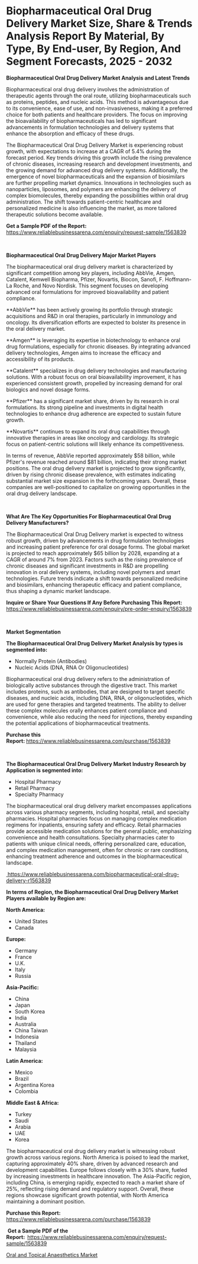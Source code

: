 <p><h1>Biopharmaceutical Oral Drug Delivery Market Size, Share & Trends Analysis Report By Material, By Type, By End-user, By Region, And Segment Forecasts, 2025 - 2032</h1></p><p><strong>Biopharmaceutical Oral Drug Delivery Market Analysis and Latest Trends</strong></p>
<p><p>Biopharmaceutical oral drug delivery involves the administration of therapeutic agents through the oral route, utilizing biopharmaceuticals such as proteins, peptides, and nucleic acids. This method is advantageous due to its convenience, ease of use, and non-invasiveness, making it a preferred choice for both patients and healthcare providers. The focus on improving the bioavailability of biopharmaceuticals has led to significant advancements in formulation technologies and delivery systems that enhance the absorption and efficacy of these drugs.</p><p>The Biopharmaceutical Oral Drug Delivery Market is experiencing robust growth, with expectations to increase at a CAGR of 5.4% during the forecast period. Key trends driving this growth include the rising prevalence of chronic diseases, increasing research and development investments, and the growing demand for advanced drug delivery systems. Additionally, the emergence of novel biopharmaceuticals and the expansion of biosimilars are further propelling market dynamics. Innovations in technologies such as nanoparticles, liposomes, and polymers are enhancing the delivery of complex biomolecules, thereby expanding the possibilities within oral drug administration. The shift towards patient-centric healthcare and personalized medicine is also influencing the market, as more tailored therapeutic solutions become available.</p></p>
<p><strong>Get a Sample PDF of the Report:&nbsp;</strong> <a href="https://www.reliablebusinessarena.com/enquiry/request-sample/1563839?utm_campaign=2945&utm_medium=2&utm_source=Github&utm_content=ia&utm_term=09032025&utm_id=biopharmaceutical-oral-drug-delivery">https://www.reliablebusinessarena.com/enquiry/request-sample/1563839</a></p>
<p>&nbsp;</p>
<p><strong>Biopharmaceutical Oral Drug Delivery Major Market Players</strong></p>
<p><p>The biopharmaceutical oral drug delivery market is characterized by significant competition among key players, including AbbVie, Amgen, Catalent, Kemwell Biopharma, Pfizer, Novartis, Biocon, Sanofi, F. Hoffmann-La Roche, and Novo Nordisk. This segment focuses on developing advanced oral formulations for improved bioavailability and patient compliance.</p><p>**AbbVie** has been actively growing its portfolio through strategic acquisitions and R&D in oral therapies, particularly in immunology and oncology. Its diversification efforts are expected to bolster its presence in the oral delivery market.</p><p>**Amgen** is leveraging its expertise in biotechnology to enhance oral drug formulations, especially for chronic diseases. By integrating advanced delivery technologies, Amgen aims to increase the efficacy and accessibility of its products.</p><p>**Catalent** specializes in drug delivery technologies and manufacturing solutions. With a robust focus on oral bioavailability improvement, it has experienced consistent growth, propelled by increasing demand for oral biologics and novel dosage forms.</p><p>**Pfizer** has a significant market share, driven by its research in oral formulations. Its strong pipeline and investments in digital health technologies to enhance drug adherence are expected to sustain future growth.</p><p>**Novartis** continues to expand its oral drug capabilities through innovative therapies in areas like oncology and cardiology. Its strategic focus on patient-centric solutions will likely enhance its competitiveness.</p><p>In terms of revenue, AbbVie reported approximately $58 billion, while Pfizer's revenue reached around $81 billion, indicating their strong market positions. The oral drug delivery market is projected to grow significantly, driven by rising chronic disease prevalence, with estimates indicating substantial market size expansion in the forthcoming years. Overall, these companies are well-positioned to capitalize on growing opportunities in the oral drug delivery landscape.</p></p>
<p>&nbsp;</p>
<p><strong>What Are The Key Opportunities For Biopharmaceutical Oral Drug Delivery Manufacturers?</strong></p>
<p><p>The Biopharmaceutical Oral Drug Delivery market is expected to witness robust growth, driven by advancements in drug formulation technologies and increasing patient preference for oral dosage forms. The global market is projected to reach approximately $65 billion by 2028, expanding at a CAGR of around 7% from 2023. Factors such as the rising prevalence of chronic diseases and significant investments in R&D are propelling innovation in oral delivery systems, including novel polymers and smart technologies. Future trends indicate a shift towards personalized medicine and biosimilars, enhancing therapeutic efficacy and patient compliance, thus shaping a dynamic market landscape.</p></p>
<p><strong>Inquire or Share Your Questions If Any Before Purchasing This Report:</strong> <a href="https://www.reliablebusinessarena.com/enquiry/pre-order-enquiry/1563839?utm_campaign=2945&utm_medium=2&utm_source=Github&utm_content=ia&utm_term=09032025&utm_id=biopharmaceutical-oral-drug-delivery">https://www.reliablebusinessarena.com/enquiry/pre-order-enquiry/1563839</a></p>
<p>&nbsp;</p>
<p><strong>Market Segmentation</strong></p>
<p><strong>The Biopharmaceutical Oral Drug Delivery Market Analysis by types is segmented into:</strong></p>
<p><ul><li>Normally Protein (Antibodies)</li><li>Nucleic Acids (DNA, RNA Or Oligonucleotides)</li></ul></p>
<p><p>Biopharmaceutical oral drug delivery refers to the administration of biologically active substances through the digestive tract. This market includes proteins, such as antibodies, that are designed to target specific diseases, and nucleic acids, including DNA, RNA, or oligonucleotides, which are used for gene therapies and targeted treatments. The ability to deliver these complex molecules orally enhances patient compliance and convenience, while also reducing the need for injections, thereby expanding the potential applications of biopharmaceutical treatments.</p></p>
<p><strong>Purchase this Report:&nbsp;</strong><a href="https://www.reliablebusinessarena.com/purchase/1563839?utm_campaign=2945&utm_medium=2&utm_source=Github&utm_content=ia&utm_term=09032025&utm_id=biopharmaceutical-oral-drug-delivery">https://www.reliablebusinessarena.com/purchase/1563839</a></p>
<p>&nbsp;</p>
<p><strong>The Biopharmaceutical Oral Drug Delivery Market Industry Research by Application is segmented into:</strong></p>
<p><ul><li>Hospital Pharmacy</li><li>Retail Pharmacy</li><li>Specialty Pharmacy</li></ul></p>
<p><p>The biopharmaceutical oral drug delivery market encompasses applications across various pharmacy segments, including hospital, retail, and specialty pharmacies. Hospital pharmacies focus on managing complex medication regimens for inpatients, ensuring safety and efficacy. Retail pharmacies provide accessible medication solutions for the general public, emphasizing convenience and health consultations. Specialty pharmacies cater to patients with unique clinical needs, offering personalized care, education, and complex medication management, often for chronic or rare conditions, enhancing treatment adherence and outcomes in the biopharmaceutical landscape.</p></p>
<p><a href="https://www.reliablebusinessarena.com/biopharmaceutical-oral-drug-delivery-r1563839?utm_campaign=2945&utm_medium=2&utm_source=Github&utm_content=ia&utm_term=09032025&utm_id=biopharmaceutical-oral-drug-delivery">&nbsp;https://www.reliablebusinessarena.com/biopharmaceutical-oral-drug-delivery-r1563839</a></p>
<p><strong>In terms of Region, the Biopharmaceutical Oral Drug Delivery Market Players available by Region are:</strong></p>
<p>
    <p> <strong> North America: </strong>
        <ul>
            <li>United States</li>
            <li>Canada</li>
        </ul>
        </p> 
    <p> <strong> Europe: </strong>
        <ul>
            <li>Germany</li>
            <li>France</li>
            <li>U.K.</li>
            <li>Italy</li>
            <li>Russia</li>
        </ul>
        </p> 
    <p> <strong> Asia-Pacific: </strong>
        <ul>
            <li>China</li>
            <li>Japan</li>
            <li>South Korea</li>
            <li>India</li>
            <li>Australia</li>
            <li>China Taiwan</li>
            <li>Indonesia</li>
            <li>Thailand</li>
            <li>Malaysia</li>
        </ul>
        </p> 
    <p> <strong> Latin America: </strong>
        <ul>
            <li>Mexico</li>
            <li>Brazil</li>
            <li>Argentina Korea</li>
            <li>Colombia</li>
        </ul>
        </p> 
    <p> <strong> Middle East & Africa: </strong>
        <ul>
            <li>Turkey</li>
            <li>Saudi</li>
            <li>Arabia</li>
            <li>UAE</li>
            <li>Korea</li>
        </ul>
    </p>
    </p>
<p><p>The biopharmaceutical oral drug delivery market is witnessing robust growth across various regions. North America is poised to lead the market, capturing approximately 40% share, driven by advanced research and development capabilities. Europe follows closely with a 30% share, fueled by increasing investments in healthcare innovation. The Asia-Pacific region, including China, is emerging rapidly, expected to reach a market share of 25%, reflecting rising demand and regulatory support. Overall, these regions showcase significant growth potential, with North America maintaining a dominant position.</p></p>
<p><strong>Purchase this Report: </strong><a href="https://www.reliablebusinessarena.com/purchase/1563839?utm_campaign=2945&utm_medium=2&utm_source=Github&utm_content=ia&utm_term=09032025&utm_id=biopharmaceutical-oral-drug-delivery">https://www.reliablebusinessarena.com/purchase/1563839</a></p>
<p>&nbsp;<strong>Get a Sample PDF of the Report:&nbsp;&nbsp;</strong><a href="https://www.reliablebusinessarena.com/enquiry/request-sample/1563839?utm_campaign=2945&utm_medium=2&utm_source=Github&utm_content=ia&utm_term=09032025&utm_id=biopharmaceutical-oral-drug-delivery">https://www.reliablebusinessarena.com/enquiry/request-sample/1563839</a></p>
<p><strong></strong></p>
<p><p><a href="https://github.com/siertnamba7u/Market-Research-Report-List-1/blob/main/oral-and-topical-anaesthetics-market.md?utm_campaign=2945&utm_medium=2&utm_source=Github&utm_content=ia&utm_term=09032025&utm_id=biopharmaceutical-oral-drug-delivery">Oral and Topical Anaesthetics Market</a></p></p>
